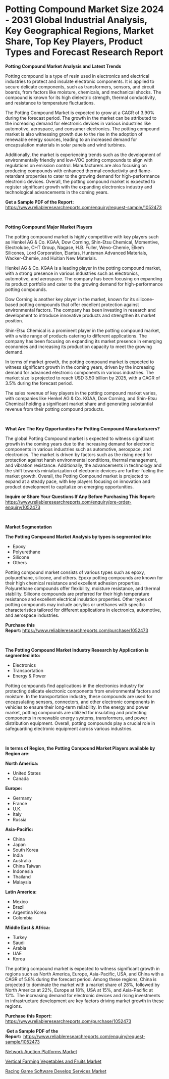 <p><h1>Potting Compound Market Size 2024 - 2031 Global Industrial Analysis, Key Geographical Regions, Market Share, Top Key Players, Product Types and Forecast Research Report</h1></p><p><strong>Potting Compound Market Analysis and Latest Trends</strong></p>
<p><p>Potting compound is a type of resin used in electronics and electrical industries to protect and insulate electronic components. It is applied to secure delicate components, such as transformers, sensors, and circuit boards, from factors like moisture, chemicals, and mechanical shocks. The compound is known for its high dielectric strength, thermal conductivity, and resistance to temperature fluctuations.</p><p>The Potting Compound Market is expected to grow at a CAGR of 3.90% during the forecast period. The growth in the market can be attributed to the increasing demand for electronic devices in various industries like automotive, aerospace, and consumer electronics. The potting compound market is also witnessing growth due to the rise in the adoption of renewable energy sources, leading to an increased demand for encapsulation materials in solar panels and wind turbines.</p><p>Additionally, the market is experiencing trends such as the development of environmentally friendly and low-VOC potting compounds to align with regulations on emission control. Manufacturers are also focusing on producing compounds with enhanced thermal conductivity and flame-retardant properties to cater to the growing demand for high-performance electronic devices. Overall, the potting compound market is expected to register significant growth with the expanding electronics industry and technological advancements in the coming years.</p></p>
<p><strong>Get a Sample PDF of the Report:&nbsp;</strong> <a href="https://www.reliableresearchreports.com/enquiry/request-sample/1052473">https://www.reliableresearchreports.com/enquiry/request-sample/1052473</a></p>
<p>&nbsp;</p>
<p><strong>Potting Compound Major Market Players</strong></p>
<p><p>The potting compound market is highly competitive with key players such as Henkel AG & Co. KGAA, Dow Corning, Shin-Etsu Chemical, Momentive, Electrolube, CHT Group, Nagase, H.B. Fuller, Wevo-Chemie, Elkem Silicones, Lord Corporation, Elantas, Huntsman Advanced Materials, Wacker-Chemie, and Huitian New Materials.</p><p>Henkel AG & Co. KGAA is a leading player in the potting compound market, with a strong presence in various industries such as electronics, automotive, and aerospace. The company has been focusing on expanding its product portfolio and cater to the growing demand for high-performance potting compounds.</p><p>Dow Corning is another key player in the market, known for its silicone-based potting compounds that offer excellent protection against environmental factors. The company has been investing in research and development to introduce innovative products and strengthen its market position.</p><p>Shin-Etsu Chemical is a prominent player in the potting compound market, with a wide range of products catering to different applications. The company has been focusing on expanding its market presence in emerging economies and increasing its production capacity to meet the growing demand.</p><p>In terms of market growth, the potting compound market is expected to witness significant growth in the coming years, driven by the increasing demand for advanced electronic components in various industries. The market size is projected to reach USD 3.50 billion by 2025, with a CAGR of 3.5% during the forecast period.</p><p>The sales revenue of key players in the potting compound market varies, with companies like Henkel AG & Co. KGAA, Dow Corning, and Shin-Etsu Chemical holding a significant market share and generating substantial revenue from their potting compound products.</p></p>
<p>&nbsp;</p>
<p><strong>What Are The Key Opportunities For Potting Compound Manufacturers?</strong></p>
<p><p>The global Potting Compound market is expected to witness significant growth in the coming years due to the increasing demand for electronic components in various industries such as automotive, aerospace, and electronics. The market is driven by factors such as the rising need for protection against harsh environmental conditions, thermal management, and vibration resistance. Additionally, the advancements in technology and the shift towards miniaturization of electronic devices are further fueling the market growth. Overall, the Potting Compound market is projected to expand at a steady pace, with key players focusing on innovation and product development to capitalize on emerging opportunities.</p></p>
<p><strong>Inquire or Share Your Questions If Any Before Purchasing This Report:</strong> <a href="https://www.reliableresearchreports.com/enquiry/pre-order-enquiry/1052473">https://www.reliableresearchreports.com/enquiry/pre-order-enquiry/1052473</a></p>
<p>&nbsp;</p>
<p><strong>Market Segmentation</strong></p>
<p><strong>The Potting Compound Market Analysis by types is segmented into:</strong></p>
<p><ul><li>Epoxy</li><li>Polyurethane</li><li>Silicone</li><li>Others</li></ul></p>
<p><p>Potting compound market consists of various types such as epoxy, polyurethane, silicone, and others. Epoxy potting compounds are known for their high chemical resistance and excellent adhesion properties. Polyurethane compounds offer flexibility, moisture resistance, and thermal stability. Silicone compounds are preferred for their high temperature resistance and excellent electrical insulation properties. Other types of potting compounds may include acrylics or urethanes with specific characteristics tailored for different applications in electronics, automotive, and aerospace industries.</p></p>
<p><strong>Purchase this Report:&nbsp;</strong><a href="https://www.reliableresearchreports.com/purchase/1052473">https://www.reliableresearchreports.com/purchase/1052473</a></p>
<p>&nbsp;</p>
<p><strong>The Potting Compound Market Industry Research by Application is segmented into:</strong></p>
<p><ul><li>Electronics</li><li>Transportation</li><li>Energy & Power</li></ul></p>
<p><p>Potting compounds find applications in the electronics industry for protecting delicate electronic components from environmental factors and moisture. In the transportation industry, these compounds are used for encapsulating sensors, connectors, and other electronic components in vehicles to ensure their long-term reliability. In the energy and power market, potting compounds are utilized for insulating and protecting components in renewable energy systems, transformers, and power distribution equipment. Overall, potting compounds play a crucial role in safeguarding electronic equipment across various industries.</p></p>
<p>&nbsp;</p>
<p><strong>In terms of Region, the Potting Compound Market Players available by Region are:</strong></p>
<p>
    <p> <strong> North America: </strong>
        <ul>
            <li>United States</li>
            <li>Canada</li>
        </ul>
        </p> 
    <p> <strong> Europe: </strong>
        <ul>
            <li>Germany</li>
            <li>France</li>
            <li>U.K.</li>
            <li>Italy</li>
            <li>Russia</li>
        </ul>
        </p> 
    <p> <strong> Asia-Pacific: </strong>
        <ul>
            <li>China</li>
            <li>Japan</li>
            <li>South Korea</li>
            <li>India</li>
            <li>Australia</li>
            <li>China Taiwan</li>
            <li>Indonesia</li>
            <li>Thailand</li>
            <li>Malaysia</li>
        </ul>
        </p> 
    <p> <strong> Latin America: </strong>
        <ul>
            <li>Mexico</li>
            <li>Brazil</li>
            <li>Argentina Korea</li>
            <li>Colombia</li>
        </ul>
        </p> 
    <p> <strong> Middle East & Africa: </strong>
        <ul>
            <li>Turkey</li>
            <li>Saudi</li>
            <li>Arabia</li>
            <li>UAE</li>
            <li>Korea</li>
        </ul>
    </p>
    </p>
<p><p>The potting compound market is expected to witness significant growth in regions such as North America, Europe, Asia-Pacific, USA, and China with a CAGR of 5.8% during the forecast period. Among these regions, China is projected to dominate the market with a market share of 28%, followed by North America at 22%, Europe at 18%, USA at 15%, and Asia-Pacific at 12%. The increasing demand for electronic devices and rising investments in infrastructure development are key factors driving market growth in these regions.</p></p>
<p><strong>Purchase this Report: </strong><a href="https://www.reliableresearchreports.com/purchase/1052473">https://www.reliableresearchreports.com/purchase/1052473</a></p>
<p>&nbsp;<strong>Get a Sample PDF of the Report:&nbsp;&nbsp;</strong><a href="https://www.reliableresearchreports.com/enquiry/request-sample/1052473">https://www.reliableresearchreports.com/enquiry/request-sample/1052473</a></p>
<p><strong></strong></p>
<p><p><a href="https://view.publitas.com/reportprime-1/network-auction-platforms-market-research-report-reveals-the-latest-trends-and-opportunities-of-this-market-for-period-from-2023-2030/">Network Auction Platforms Market</a></p><p><a href="https://view.publitas.com/reportprime-1/vertical-farming-vegetables-and-fruits-market-size-market-share-and-global-market-analysis-report-2023-2030/">Vertical Farming Vegetables and Fruits Market</a></p><p><a href="https://view.publitas.com/reportprime-1/racing-game-software-develop-services-market-challenges-opportunities-and-growth-drivers-and-major-market-players-forecasted-for-period-from-2023-2030/">Racing Game Software Develop Services Market</a></p></p>